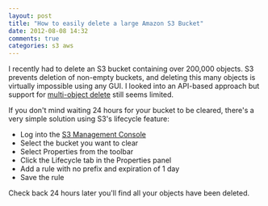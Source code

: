 ```yaml
---
layout: post
title: "How to easily delete a large Amazon S3 Bucket"
date: 2012-08-08 14:32
comments: true
categories: s3 aws
---
```

I recently had to delete an S3 bucket containing over 200,000 objects. S3 prevents deletion of non-empty buckets, and deleting this many objects is virtually impossible using any GUI. I looked into an API-based approach but support for [multi-object delete](http://aws.amazon.com/about-aws/whats-new/2011/12/07/amazon-s3-announces-multi-object-delete/) still seems limited.

If you don't mind waiting 24 hours for your bucket to be cleared, there's a very simple solution using S3's lifecycle feature:

* Log into the [S3 Management Console](https://console.aws.amazon.com/s3/home)
* Select the bucket you want to clear
* Select Properties from the toolbar
* Click the Lifecycle tab in the Properties panel
* Add a rule with no prefix and expiration of 1 day
* Save the rule

Check back 24 hours later you'll find all your objects have been deleted.